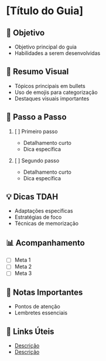 # [Título do Guia]

## 🎯 Objetivo
- Objetivo principal do guia
- Habilidades a serem desenvolvidas

## 📝 Resumo Visual
- Tópicos principais em bullets
- Uso de emojis para categorização
- Destaques visuais importantes

## 🔄 Passo a Passo
1. [ ] Primeiro passo
   - Detalhamento curto
   - Dica específica

2. [ ] Segundo passo
   - Detalhamento curto
   - Dica específica

## 💡 Dicas TDAH
- Adaptações específicas
- Estratégias de foco
- Técnicas de memorização

## 📊 Acompanhamento
- [ ] Meta 1
- [ ] Meta 2
- [ ] Meta 3

## 📌 Notas Importantes
- Pontos de atenção
- Lembretes essenciais

## 🔗 Links Úteis
- [Descrição](link)
- [Descrição](link) 